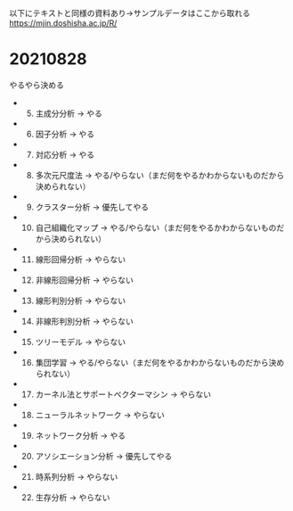以下にテキストと同様の資料あり→サンプルデータはここから取れる
https://mjin.doshisha.ac.jp/R/

# 20210828
やるやら決める

- 5. 主成分分析 -> やる
- 6. 因子分析 -> やる
- 7. 対応分析 -> やる
- 8. 多次元尺度法 -> やる/やらない（まだ何をやるかわからないものだから決められない）
- 9. クラスター分析 -> 優先してやる
- 10. 自己組織化マップ -> やる/やらない（まだ何をやるかわからないものだから決められない）
- 11. 線形回帰分析 -> やらない
- 12. 非線形回帰分析 -> やらない
- 13. 線形判別分析 -> やらない
- 14. 非線形判別分析 -> やらない
- 15. ツリーモデル -> やらない
- 16. 集団学習 -> やる/やらない（まだ何をやるかわからないものだから決められない）
- 17. カーネル法とサポートベクターマシン -> やらない
- 18. ニューラルネットワーク -> やらない
- 19. ネットワーク分析 -> やる
- 20. アソシエーション分析 -> 優先してやる
- 21. 時系列分析 -> やらない
- 22. 生存分析 -> やらない